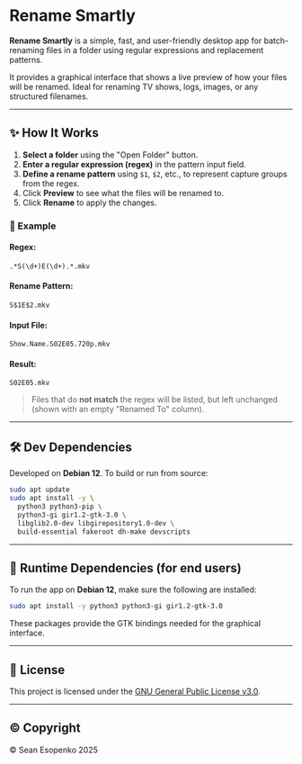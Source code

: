 # Rename Smartly

**Rename Smartly** is a simple, fast, and user-friendly desktop app for batch-renaming files in a folder using regular expressions and replacement patterns.

It provides a graphical interface that shows a live preview of how your files will be renamed. Ideal for renaming TV shows, logs, images, or any structured filenames.

---

## ✨ How It Works

1. **Select a folder** using the "Open Folder" button.
2. **Enter a regular expression (regex)** in the pattern input field.
3. **Define a rename pattern** using `$1`, `$2`, etc., to represent capture groups from the regex.
4. Click **Preview** to see what the files will be renamed to.
5. Click **Rename** to apply the changes.

### 🧪 Example

#### Regex:

```
.*S(\d+)E(\d+).*.mkv
```

#### Rename Pattern:

```
S$1E$2.mkv
```

#### Input File:

```
Show.Name.S02E05.720p.mkv
```

#### Result:

```
S02E05.mkv
```

> Files that do **not match** the regex will be listed, but left unchanged (shown with an empty "Renamed To" column).

---

## 🛠️ Dev Dependencies

Developed on **Debian 12**. To build or run from source:

```bash
sudo apt update
sudo apt install -y \
  python3 python3-pip \
  python3-gi gir1.2-gtk-3.0 \
  libglib2.0-dev libgirepository1.0-dev \
  build-essential fakeroot dh-make devscripts
```

---

## 🚀 Runtime Dependencies (for end users)

To run the app on **Debian 12**, make sure the following are installed:

```bash
sudo apt install -y python3 python3-gi gir1.2-gtk-3.0
```

These packages provide the GTK bindings needed for the graphical interface.

---

## 📄 License

This project is licensed under the [GNU General Public License v3.0](LICENSE.txt).

---

## ©️ Copyright

© Sean Esopenko 2025

